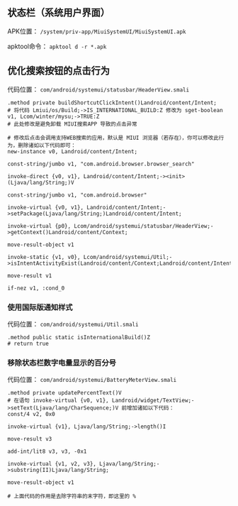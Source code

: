 ## 状态栏（系统用户界面）
APK位置： `/system/priv-app/MiuiSystemUI/MiuiSystemUI.apk`

apktool命令： `apktool d -r *.apk`

## 优化搜索按钮的点击行为
代码位置： `com/android/systemui/statusbar/HeaderView.smali`
```
.method private buildShortcutClickIntent()Landroid/content/Intent;
# 将代码 Lmiui/os/Build;->IS_INTERNATIONAL_BUILD:Z 修改为 sget-boolean v1, Lcom/winter/mysu;->TRUE:Z
# 此处修改是避免卸载 MIUI搜索APP 导致的点击异常

# 修改后点击会调用支持WEB搜索的应用，默认是 MIUI 浏览器（若存在），你可以修改此行为，删除诸如以下代码即可：
new-instance v0, Landroid/content/Intent;

const-string/jumbo v1, "com.android.browser.browser_search"

invoke-direct {v0, v1}, Landroid/content/Intent;-><init>(Ljava/lang/String;)V

const-string/jumbo v1, "com.android.browser"

invoke-virtual {v0, v1}, Landroid/content/Intent;->setPackage(Ljava/lang/String;)Landroid/content/Intent;

invoke-virtual {p0}, Lcom/android/systemui/statusbar/HeaderView;->getContext()Landroid/content/Context;

move-result-object v1

invoke-static {v1, v0}, Lcom/android/systemui/Util;->isIntentActivityExist(Landroid/content/Context;Landroid/content/Intent;)Z

move-result v1

if-nez v1, :cond_0
```

### 使用国际版通知样式
代码位置： `com/android/systemui/Util.smali`
```
.method public static isInternationalBuild()Z
# return true
```

### 移除状态栏数字电量显示的百分号
代码位置： `com/android/systemui/BatteryMeterView.smali`
```
.method private updatePercentText()V
# 在语句 invoke-virtual {v0, v1}, Landroid/widget/TextView;->setText(Ljava/lang/CharSequence;)V 前增加诸如以下代码：
const/4 v2, 0x0

invoke-virtual {v1}, Ljava/lang/String;->length()I

move-result v3

add-int/lit8 v3, v3, -0x1

invoke-virtual {v1, v2, v3}, Ljava/lang/String;->substring(II)Ljava/lang/String;

move-result-object v1

# 上面代码的作用是去除字符串的末字符，即这里的 %
```
